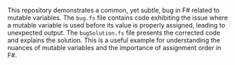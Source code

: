 This repository demonstrates a common, yet subtle, bug in F# related to mutable variables.  The `bug.fs` file contains code exhibiting the issue where a mutable variable is used before its value is properly assigned, leading to unexpected output.  The `bugSolution.fs` file presents the corrected code and explains the solution.  This is a useful example for understanding the nuances of mutable variables and the importance of assignment order in F#.